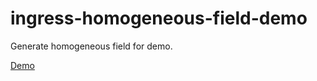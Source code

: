 # ingress-homogeneous-field-demo
Generate homogeneous field for demo.

[Demo](http://milkker.github.io/ingress-homogeneous-field-demo/)
